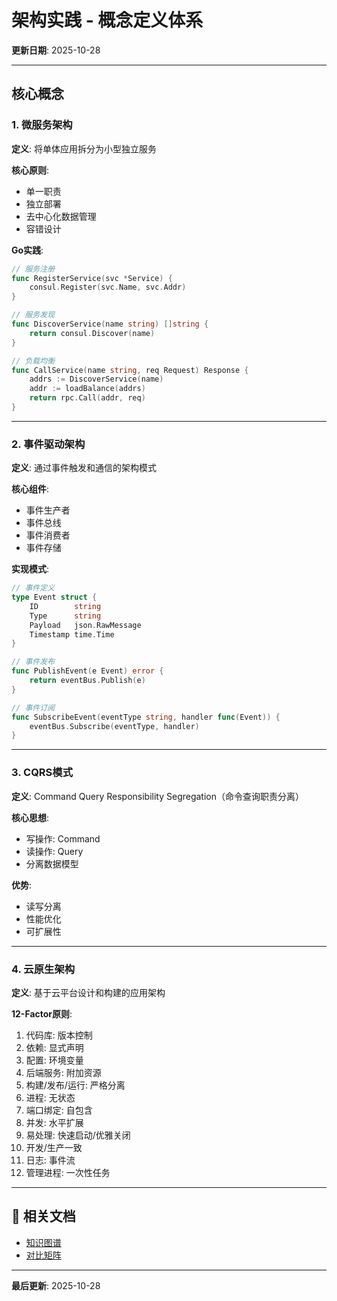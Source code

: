 # 架构实践 - 概念定义体系

**更新日期**: 2025-10-28

---

## 核心概念

### 1. 微服务架构

**定义**: 将单体应用拆分为小型独立服务

**核心原则**:
- 单一职责
- 独立部署
- 去中心化数据管理
- 容错设计

**Go实践**:
```go
// 服务注册
func RegisterService(svc *Service) {
    consul.Register(svc.Name, svc.Addr)
}

// 服务发现
func DiscoverService(name string) []string {
    return consul.Discover(name)
}

// 负载均衡
func CallService(name string, req Request) Response {
    addrs := DiscoverService(name)
    addr := loadBalance(addrs)
    return rpc.Call(addr, req)
}
```

---

### 2. 事件驱动架构

**定义**: 通过事件触发和通信的架构模式

**核心组件**:
- 事件生产者
- 事件总线
- 事件消费者
- 事件存储

**实现模式**:
```go
// 事件定义
type Event struct {
    ID        string
    Type      string
    Payload   json.RawMessage
    Timestamp time.Time
}

// 事件发布
func PublishEvent(e Event) error {
    return eventBus.Publish(e)
}

// 事件订阅
func SubscribeEvent(eventType string, handler func(Event)) {
    eventBus.Subscribe(eventType, handler)
}
```

---

### 3. CQRS模式

**定义**: Command Query Responsibility Segregation（命令查询职责分离）

**核心思想**:
- 写操作: Command
- 读操作: Query
- 分离数据模型

**优势**:
- 读写分离
- 性能优化
- 可扩展性

---

### 4. 云原生架构

**定义**: 基于云平台设计和构建的应用架构

**12-Factor原则**:
1. 代码库: 版本控制
2. 依赖: 显式声明
3. 配置: 环境变量
4. 后端服务: 附加资源
5. 构建/发布/运行: 严格分离
6. 进程: 无状态
7. 端口绑定: 自包含
8. 并发: 水平扩展
9. 易处理: 快速启动/优雅关闭
10. 开发/生产一致
11. 日志: 事件流
12. 管理进程: 一次性任务

---

## 🔗 相关文档

- [知识图谱](./00-知识图谱.md)
- [对比矩阵](./00-对比矩阵.md)

---

**最后更新**: 2025-10-28
